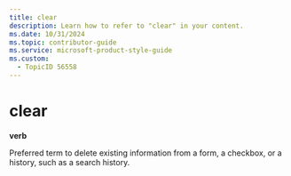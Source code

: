 ```yaml
---
title: clear
description: Learn how to refer to "clear" in your content.
ms.date: 10/31/2024
ms.topic: contributor-guide
ms.service: microsoft-product-style-guide
ms.custom:
  - TopicID 56558
---
```



# clear

**verb**

Preferred term to delete existing information from a form, a checkbox, or a history, such as a search history.